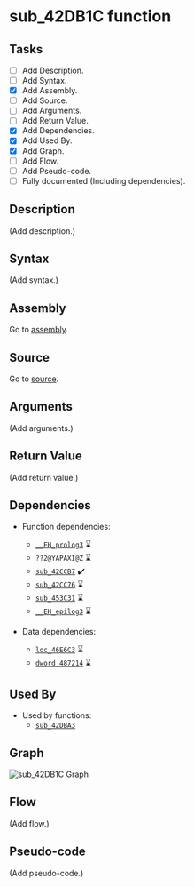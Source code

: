 # sub_42DB1C function

## Tasks

- [ ] Add Description.
- [ ] Add Syntax.
- [X] Add Assembly.
- [ ] Add Source.
- [ ] Add Arguments.
- [ ] Add Return Value.
- [X] Add Dependencies.
- [X] Add Used By.
- [X] Add Graph.
- [ ] Add Flow.
- [ ] Add Pseudo-code.
- [ ] Fully documented (Including dependencies).

## Description

(Add description.)

## Syntax

(Add syntax.)

## Assembly

Go to [assembly](../asm/sub_42DB1C.asm).

## Source

Go to [source](../cc/sub_42DB1C.cc).

## Arguments

(Add arguments.)

## Return Value

(Add return value.)

## Dependencies

* Function dependencies:
  * [`__EH_prolog3`](__EH_prolog3.md) ⌛
  * `??2@YAPAXI@Z` ⌛
  * [`sub_42CCB7`](sub_42CCB7.md) ✔️
  * [`sub_42CC76`](sub_42CC76.md) ⌛
  * [`sub_453C31`](sub_453C31.md) ⌛
  * [`__EH_epilog3`](__EH_epilog3.md) ⌛


* Data dependencies:
  * [`loc_46E6C3`](loc_46E6C3.md) ⌛
  * [`dword_487214`](dword_487214.md) ⌛

## Used By

* Used by functions:
  * [`sub_42DBA3`](../md/sub_42DBA3.md)

## Graph

![sub_42DB1C Graph](../svg/sub_42DB1C.svg "sub_42DB1C Graph")

## Flow

(Add flow.)

## Pseudo-code

(Add pseudo-code.)
